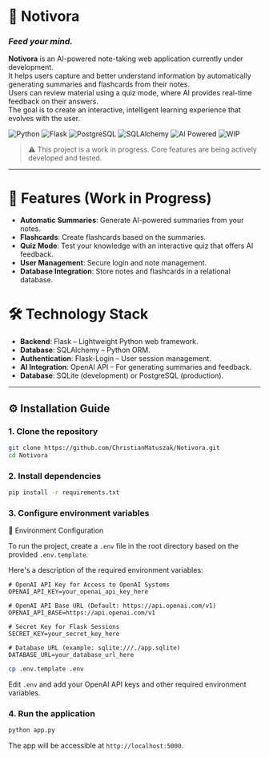 # 📝 Notivora  
### *Feed your mind.*

**Notivora** is an AI-powered note-taking web application currently under development.  
It helps users capture and better understand information by automatically generating summaries and flashcards from their notes.  
Users can review material using a quiz mode, where AI provides real-time feedback on their answers.  
The goal is to create an interactive, intelligent learning experience that evolves with the user.

![Python](https://img.shields.io/badge/Python-3.10+-blue?logo=python)
![Flask](https://img.shields.io/badge/Flask-Web_Framework-lightgrey?logo=flask)
![PostgreSQL](https://img.shields.io/badge/Database-PostgreSQL-336791?logo=postgresql&logoColor=white)
![SQLAlchemy](https://img.shields.io/badge/ORM-SQLAlchemy-red?logo=sqlalchemy)
![AI Powered](https://img.shields.io/badge/AI-Powered-brightgreen?logo=openai)
![WIP](https://img.shields.io/badge/Status-In_Development-orange?logo=github)

> ⚠️ This project is a work in progress. Core features are being actively developed and tested.

---

# 🚀 Features (Work in Progress)

- **Automatic Summaries**: Generate AI-powered summaries from your notes.
- **Flashcards**: Create flashcards based on the summaries.
- **Quiz Mode**: Test your knowledge with an interactive quiz that offers AI feedback.
- **User Management**: Secure login and note management.
- **Database Integration**: Store notes and flashcards in a relational database.

# 🛠️ Technology Stack

- **Backend**: Flask – Lightweight Python web framework.
- **Database**: SQLAlchemy – Python ORM.
- **Authentication**: Flask-Login – User session management.
- **AI Integration**: OpenAI API – For generating summaries and feedback.
- **Database**: SQLite (development) or PostgreSQL (production).

---

## ⚙️ Installation Guide

### 1. Clone the repository

```bash
git clone https://github.com/ChristianMatuszak/Notivora.git
cd Notivora
```

### 2. Install dependencies

```bash
pip install -r requirements.txt
```

### 3. Configure environment variables

🔐 Environment Configuration

To run the project, create a `.env` file in the root directory based on the provided `.env.template`.

Here's a description of the required environment variables:

```env
# OpenAI API Key for Access to OpenAI Systems
OPENAI_API_KEY=your_openai_api_key_here

# OpenAI API Base URL (Default: https://api.openai.com/v1)
OPENAI_API_BASE=https://api.openai.com/v1

# Secret Key for Flask Sessions
SECRET_KEY=your_secret_key_here

# Database URL (example: sqlite:///./app.sqlite)
DATABASE_URL=your_database_url_here
```

```bash
cp .env.template .env
```

Edit `.env` and add your OpenAI API keys and other required environment variables.

### 4. Run the application

```bash
python app.py
```

The app will be accessible at `http://localhost:5000`.
